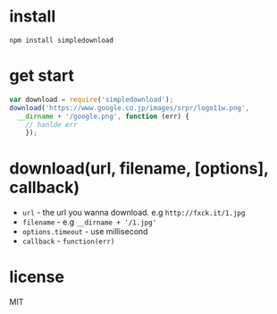 install
==

`npm install simpledownload`

get start
==

```js
var download = require('simpledownload');
download('https://www.google.co.jp/images/srpr/logo11w.png',
  __dirname + '/google.png', function (err) {
    // hanlde err
    });
```

download(url, filename, [options], callback)
==

* `url` - the url you wanna download. e.g `http://fxck.it/1.jpg`
* `filename` - e.g `__dirname + '/1.jpg'`
* `options.timeout` - use millisecond
* `callback` - `function(err)`

license
==

MIT
